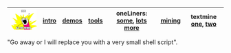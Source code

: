 | <img width=200 src="/etc/img/setup.jpg"> | [intro](/docs/pipes101.md)    | [demos](https://swcarpentry.github.io/shell-novice/04-pipefilter/index.html)    | [tools](/docs/tools.md) | oneLiners: [some](https://librarycarpentry.org/lc-shell/05-counting-mining), [lots more](https://github.com/onceupon/Bash-Oneliner) | [mining](https://teaching.idallen.com/cst8207/13w/notes/805_data_mining.html)   | textmine [one](https://williamjturkel.net/2013/06/15/basic-text-analysis-with-command-line-tools-in-linux/), [two](https://towardsdatascience.com/text-mining-on-the-command-line-8ee88648476f)   |
| -------------------------                | ---------------------------- | ------------------------------------------------------------------------------- | ----------------------- | ------------------------------------------------------------------------------------------                                          | ------------------------------------------------------------------------------- | ------------------------------------------------------------------------------------------------------------------------------------------------------------------------------------------------- |

"Go away or I will replace you with a very small shell script".
